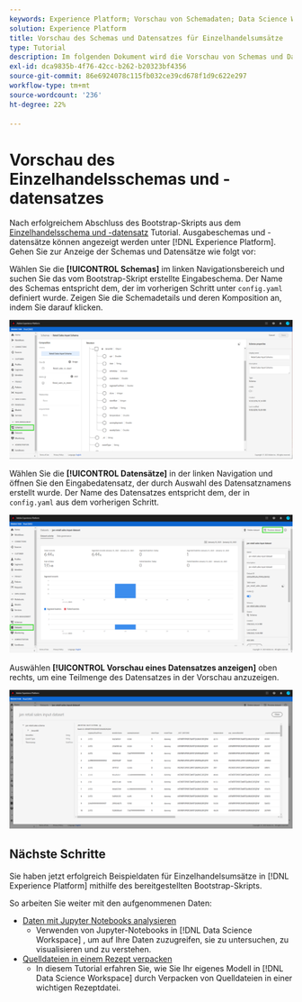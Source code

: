```yaml
---
keywords: Experience Platform; Vorschau von Schemadaten; Data Science Workspace; beliebte Themen
solution: Experience Platform
title: Vorschau des Schemas und Datensatzes für Einzelhandelsumsätze
type: Tutorial
description: Im folgenden Dokument wird die Vorschau von Schemas und Datensätzen in Adobe Experience Platform beschrieben.
exl-id: dca9835b-4f76-42cc-b262-b20323bf4356
source-git-commit: 86e6924078c115fb032ce39cd678f1d9c622e297
workflow-type: tm+mt
source-wordcount: '236'
ht-degree: 22%

---
```


# Vorschau des Einzelhandelsschemas und -datensatzes

Nach erfolgreichem Abschluss des Bootstrap-Skripts aus dem [Einzelhandelsschema und -datensatz](./create-retails-sales-dataset.md) Tutorial. Ausgabeschemas und -datensätze können angezeigt werden unter [!DNL Experience Platform]. Gehen Sie zur Anzeige der Schemas und Datensätze wie folgt vor:

Wählen Sie die **[!UICONTROL Schemas]** im linken Navigationsbereich und suchen Sie das vom Bootstrap-Skript erstellte Eingabeschema. Der Name des Schemas entspricht dem, der im vorherigen Schritt unter `config.yaml` definiert wurde. Zeigen Sie die Schemadetails und deren Komposition an, indem Sie darauf klicken.

![](../images/models-recipes/access-data/schema.PNG)

Wählen Sie die **[!UICONTROL Datensätze]** in der linken Navigation und öffnen Sie den Eingabedatensatz, der durch Auswahl des Datensatznamens erstellt wurde. Der Name des Datensatzes entspricht dem, der in `config.yaml` aus dem vorherigen Schritt.

![](../images/models-recipes/access-data/dataset.PNG)

Auswählen **[!UICONTROL Vorschau eines Datensatzes anzeigen]** oben rechts, um eine Teilmenge des Datensatzes in der Vorschau anzuzeigen.

![](../images/models-recipes/access-data/preview.PNG)

## Nächste Schritte

Sie haben jetzt erfolgreich Beispieldaten für Einzelhandelsumsätze in [!DNL Experience Platform] mithilfe des bereitgestellten Bootstrap-Skripts.

So arbeiten Sie weiter mit den aufgenommenen Daten:
- [Daten mit Jupyter Notebooks analysieren](../jupyterlab/analyze-your-data.md)
   - Verwenden von Jupyter-Notebooks in [!DNL Data Science Workspace] , um auf Ihre Daten zuzugreifen, sie zu untersuchen, zu visualisieren und zu verstehen.
- [Quelldateien in einem Rezept verpacken](./package-source-files-recipe.md)
   - In diesem Tutorial erfahren Sie, wie Sie Ihr eigenes Modell in [!DNL Data Science Workspace] durch Verpacken von Quelldateien in einer wichtigen Rezeptdatei.
